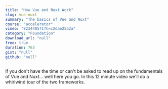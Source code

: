 ```yaml
---
title: "How Vue and Nuxt Work"
slug: vue-nuxt
summary: "The basics of Vue and Nuxt"
course: "accelerator"
vimeo: "823440571?h=c2dae25a2a"
category: "Foundation"
download_url: "null"
free: true
duration: 763
gist: "null"
github: "null"
---
```



If you don't have the time or can't be asked to read up on the fundamentals of Vue and Nuxt... well here you go. In this 12 minute video we'll do a whirlwind tour of the two frameworks.
